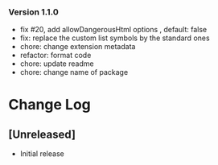 ### Version 1.1.0
- fix #20, add allowDangerousHtml options , default: false
- fix: replace the custom list symbols by the standard ones
- chore: change extension metadata
- refactor: format code
- chore: update readme
- chore: change name of package

# Change Log

<!-- Check [Keep a Changelog](http://keepachangelog.com/) for recommendations on how to structure this file. -->

## [Unreleased]

- Initial release
